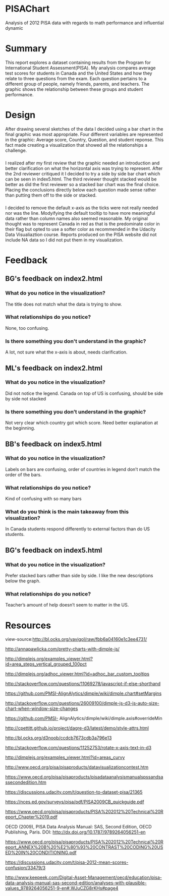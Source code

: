 # PISAChart
Analysis of 2012 PISA data with regards to math performance and influential dynamic
# Summary
This report explores a dataset containing results from the Program for International Student Assessment(PISA).  My analysis compares average test scores for students in Canada and the United States and how they relate to three questions from the exam.  Each question pertains to a different group of people, namely friends, parents, and teachers.  The graphic shows the relationship between these groups and student performance.

# Design
After drawing several sketches of the data I decided using a bar chart in the final graphic was most appropriate.  Four different variables are represented in the graphic: Average score, Country, Question, and student reponse.  This fact made creating a visualization that showed all the relationships a challenge.  
###
I realized after my first review that the graphic needed an introduction and better clarification on what the horizontal axis was trying to represent.  After the 2nd reviewer critiqued it I decided to try a side by side bar chart which can be seen in index5.html.  The third reviewer thought stacked would be better as did the first reviewer so a stacked bar chart was the final choice.  Placing the conclusions directly below each question made sense rather than putting them off to the side or stacked.  
###
I decided to remove the default x-axis as the ticks were not really needed nor was the line.  Modyifying the default tooltip to have more meaningful data rather than column names also seemed reasonable.  My original thought was to represent Canada in red as that is the predominate color in their flag but opted to use a softer color as recommended in the Udacity Data Visualiaztion course.  Reports produced on the PISA website did not include NA data so I did not put them in my visualization.


# Feedback
## BG's feedback on index2.html
### What do you notice in the visualization?
The title does not match what the data is trying to show.
### What relationships do you notice?
None, too confusing.
### Is there something you don't understand in the graphic?
A lot, not sure what the x-axis is about, needs clarification.
## ML's feedback on index2.html
### What do you notice in the visualization?
Did not notice the legend.  Canada on top of US is confusing, should be side by side not stacked
### Is there something you don’t understand in the graphic?
Not very clear which country got which score.  Need better explanation at the beginning.
## BB's feedback on index5.html
### What do you notice in the visualization?
Labels on bars are confusing, order of countries in legend don’t match the order of the bars.
### What relationships do you notice?
Kind of confusing with so many bars
### What do you think is the main takeaway from this visualization?
In Canada students respond differently to external factors than do US students.
## BG's feedback on index5.html
### What do you notice in the visualization?
Prefer stacked bars rather than side by side.  I like the new descriptions below the graph.
### What relationships do you notice?
Teacher’s amount of help doesn’t seem to matter in the US.

# Resources
view-source:http://bl.ocks.org/yavigol/raw/fbb6a04160e1c3ee4731/

http://annapawlicka.com/pretty-charts-with-dimple-js/

http://dimplejs.org/examples_viewer.html?id=area_steps_vertical_grouped_100pct

http://dimplejs.org/adhoc_viewer.html?id=adhoc_bar_custom_tooltips

http://stackoverflow.com/questions/11069278/javascript-if-else-shorthand

https://github.com/PMSI-AlignAlytics/dimple/wiki/dimple.chart#setMargins

http://stackoverflow.com/questions/26009100/dimple-js-d3-js-auto-size-chart-when-window-size-changes

https://github.com/PMSI-
AlignAlytics/dimple/wiki/dimple.axis#overrideMin

http://cpettitt.github.io/project/dagre-d3/latest/demo/style-attrs.html

http://bl.ocks.org/d3noob/ccdcb7673cdb3a796e13

http://stackoverflow.com/questions/11252753/rotate-x-axis-text-in-d3

http://dimplejs.org/examples_viewer.html?id=areas_curvy

http://www.oecd.org/pisa/pisaproducts/datavisualizationcontest.htm

https://www.oecd.org/pisa/pisaproducts/pisadataanalysismanualspssandsassecondedition.htm

https://discussions.udacity.com/t/question-to-dataset-pisa/21365

https://nces.ed.gov/surveys/pisa/pdf/PISA2009CB_quickguide.pdf

https://www.oecd.org/pisa/pisaproducts/PISA%202012%20Technical%20Report_Chapter%2019.pdf

OECD (2009), PISA Data Analysis Manual: SAS, Second Edition, OECD Publishing, Paris.
DOI: http://dx.doi.org/10.1787/9789264056251-en

https://www.oecd.org/pisa/pisaproducts/PISA%202012%20Technical%20Report_ANNEX%20B%20%E2%80%93%20CONTRAST%20CODING%20USED%20IN%20CONDITIONING.pdf

https://discussions.udacity.com/t/pisa-2012-mean-scores-confusion/33479/3

http://www.keepeek.com/Digital-Asset-Management/oecd/education/pisa-data-analysis-manual-sas-second-edition/analyses-with-plausible-values_9789264056251-9-en#.WJuCZG8rKHs#page4
